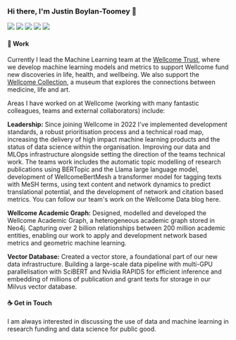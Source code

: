 ### Hi there, I'm Justin Boylan-Toomey 👋
[![](https://img.shields.io/badge/Website-purple?style=flat-square)](https://jboylantoomey.com)
[![](https://img.shields.io/badge/Twitter-1DA1F2?style=flat-square&logo=twitter&logoColor=white)](https://twitter.com/jit_compile)
[![](https://img.shields.io/badge/Medium-f5f5f5?style=flat-square&logo=medium&logoColor=12100E)](https://medium.com/@justinboylantoomey)
[![](https://img.shields.io/badge/LinkedIn-0077B5?style=flat-square&logo=linkedin&logoColor=white)](https://www.linkedin.com/in/jboylantoomey/)
[![](https://img.shields.io/badge/Kaggle-20BEFF?style=flat-square&logo=kaggle&logoColor=white)](https://www.kaggle.com/justinbt)  

#### 🏢 Work
Currently I lead the Machine Learning team at the [Wellcome Trust](https://wellcome.org/), where we develop machine learning models and metrics to support Wellcome fund new discoveries in life, health, and wellbeing. We also support the [Wellcome Collection](https://wellcomecollection.org/), a museum that explores the connections between medicine, life and art.

Areas I have worked on at Wellcome (working with many fantastic colleagues, teams and external collaborators) include:

**Leadership:** Since joining Wellcome in 2022 I've implemented development standards, a robust prioritisation process and a technical road map, increasing the delivery of high impact machine learning products and the status of data science within the organisation. Improving our data and MLOps infrastructure alongside setting the direction of the teams technical work. The teams work includes the automatic topic modelling of research publications using BERTopic and the Llama large language model, development of WellcomeBertMesh a transformer model for tagging texts with MeSH terms, using text content and network dynamics to predict translational potential, and the development of network and citation based metrics. You can follow our team's work on the Wellcome Data blog here.

**Wellcome Academic Graph:** Designed, modelled and developed the Wellcome Academic Graph, a heterogeneous academic graph stored in Neo4j. Capturing over 2 billion relationships between 200 million academic entities, enabling our work to apply and development network based metrics and geometric machine learning.

**Vector Database:** Created a vector store, a foundational part of our new data infrastructure. Building a large-scale data pipeline with multi-GPU parallelisation with SciBERT and Nvidia RAPIDS for efficient inference and embedding of millions of publication and grant texts for storage in our Milvus vector database.

#### ☕ Get in Touch
I am always interested in discussing the use of data and machine learning in research funding and data science for public good.
